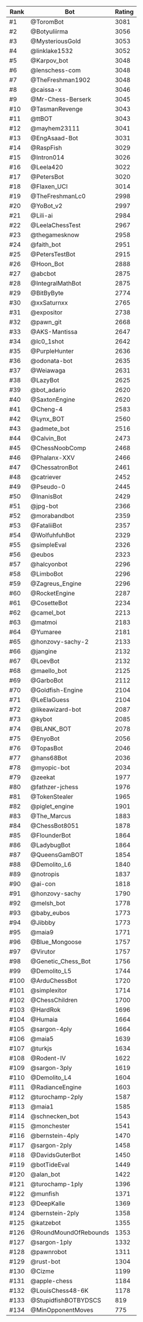 Rank|Bot|Rating
---|---|---
#1|@ToromBot|3081
#2|@Botyuliirma|3056
#3|@MysteriousGold|3053
#4|@linklake1532|3052
#5|@Karpov_bot|3048
#6|@lenschess-com|3048
#7|@TheFreshman1902|3048
#8|@caissa-x|3046
#9|@Mr-Chess-Berserk|3045
#10|@TasmanRevenge|3043
#11|@ttBOT|3043
#12|@mayhem23111|3041
#13|@EngAsaad-Bot|3031
#14|@RaspFish|3029
#15|@Intron014|3026
#16|@Leela420|3022
#17|@PetersBot|3020
#18|@Flaxen_UCI|3014
#19|@TheFreshmanLc0|2998
#20|@YoBot_v2|2997
#21|@Lili-ai|2984
#22|@LeelaChessTest|2967
#23|@thegamesknow|2958
#24|@faith_bot|2951
#25|@PetersTestBot|2915
#26|@Hoon_Bot|2888
#27|@abcbot|2875
#28|@IntegralMathBot|2875
#29|@BitByByte|2774
#30|@xxSaturnxx|2765
#31|@expositor|2738
#32|@pawn_git|2668
#33|@AKS-Mantissa|2647
#34|@lc0_1shot|2642
#35|@PurpleHunter|2636
#36|@odonata-bot|2635
#37|@Weiawaga|2631
#38|@LazyBot|2625
#39|@bot_adario|2620
#40|@SaxtonEngine|2620
#41|@Cheng-4|2583
#42|@Lynx_BOT|2560
#43|@admete_bot|2516
#44|@Calvin_Bot|2473
#45|@ChessNoobComp|2468
#46|@Phalanx-XXV|2466
#47|@ChessatronBot|2461
#48|@catriever|2452
#49|@Pseudo-0|2445
#50|@InanisBot|2429
#51|@jpg-bot|2366
#52|@morabandbot|2359
#53|@FataliiBot|2357
#54|@WolfuhfuhBot|2329
#55|@simpleEval|2326
#56|@eubos|2323
#57|@halcyonbot|2296
#58|@LimboBot|2296
#59|@Zagreus_Engine|2296
#60|@RocketEngine|2287
#61|@CosetteBot|2234
#62|@camel_bot|2213
#63|@matmoi|2183
#64|@Yumaree|2181
#65|@honzovy-sachy-2|2133
#66|@jangine|2132
#67|@LoevBot|2132
#68|@maello_bot|2125
#69|@GarboBot|2112
#70|@Goldfish-Engine|2104
#71|@LeElaGuess|2104
#72|@likeawizard-bot|2087
#73|@kybot|2085
#74|@BLANK_BOT|2078
#75|@EnyoBot|2056
#76|@TopasBot|2046
#77|@hans68Bot|2036
#78|@myopic-bot|2034
#79|@zeekat|1977
#80|@fathzer-jchess|1976
#81|@TokenStealer|1965
#82|@piglet_engine|1901
#83|@The_Marcus|1883
#84|@ChessBot8051|1878
#85|@FlounderBot|1864
#86|@LadybugBot|1864
#87|@QueensGamBOT|1854
#88|@Demolito_L6|1840
#89|@notropis|1837
#90|@ai-con|1818
#91|@honzovy-sachy|1790
#92|@melsh_bot|1778
#93|@baby_eubos|1773
#94|@Jibbby|1773
#95|@maia9|1771
#96|@Blue_Mongoose|1757
#97|@Virutor|1757
#98|@Genetic_Chess_Bot|1756
#99|@Demolito_L5|1744
#100|@ArduChessBot|1720
#101|@simplexitor|1714
#102|@ChessChildren|1700
#103|@HardRok|1696
#104|@Humaia|1664
#105|@sargon-4ply|1664
#106|@maia5|1639
#107|@turkjs|1634
#108|@Rodent-IV|1622
#109|@sargon-3ply|1619
#110|@Demolito_L4|1604
#111|@RadianceEngine|1603
#112|@turochamp-2ply|1587
#113|@maia1|1585
#114|@schnecken_bot|1543
#115|@monchester|1541
#116|@bernstein-4ply|1470
#117|@sargon-2ply|1458
#118|@DavidsGuterBot|1450
#119|@botTideEval|1449
#120|@alan_bot|1422
#121|@turochamp-1ply|1396
#122|@munfish|1371
#123|@DeepKalle|1369
#124|@bernstein-2ply|1358
#125|@katzebot|1355
#126|@RoundMoundOfRebounds|1353
#127|@sargon-1ply|1332
#128|@pawnrobot|1311
#129|@rust-bot|1304
#130|@Cizme|1199
#131|@apple-chess|1184
#132|@LouisChess48-6K|1178
#133|@StupidfishBOTBYDSCS|819
#134|@MinOpponentMoves|775
